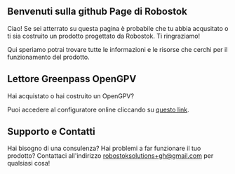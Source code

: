 ## Benvenuti sulla github Page di Robostok

Ciao! Se sei atterrato su questa pagina è probabile che tu abbia acqusitato o  ti sia costruito un prodotto progettato da Robostok. Ti ringraziamo!

Qui speriamo potrai trovare tutte le informazioni e le risorse che cerchi per il funzionamento del prodotto.

## Lettore Greenpass OpenGPV

Hai acquistato o hai costruito un OpenGPV?

Puoi accedere al configuratore online cliccando su [questo link](opengpvconfig).


## Supporto e Contatti

Hai bisogno di una consulenza? Hai problemi a far funzionare il tuo prodotto? Contattaci all'indirizzo robostoksolutions+gh@gmail.com per qualsiasi cosa!
